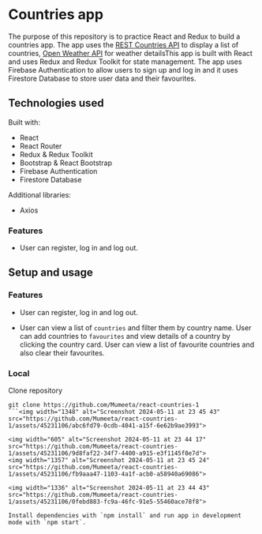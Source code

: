 # Countries app

The purpose of this repository is to practice React and Redux to build a countries app. The app uses the [REST Countries API](https://restcountries.com/) to display a list of countries, [Open Weather API](https://openweathermap.org/api) for weather detailsThis app is built with React and uses Redux and Redux Toolkit for state management. The app uses Firebase Authentication to allow users to sign up and log in and it uses Firestore Database to store user data and their favourites.
## Technologies used

Built with:

- React
- React Router
- Redux & Redux Toolkit
- Bootstrap & React Bootstrap
- Firebase Authentication
- Firestore Database

Additional libraries:

- Axios


### Features
- User can register, log in and log out.
## Setup and usage

### Features
- User can register, log in and log out.

- User can view a list of `countries` and filter them by country name. User can add countries to `favourites` and view details of a country by clicking the country card. User can view a list of favourite countries and also clear their favourites.

### Local

Clone repository
```
git clone https://github.com/Mumeeta/react-countries-1
```<img width="1348" alt="Screenshot 2024-05-11 at 23 45 43" src="https://github.com/Mumeeta/react-countries-1/assets/45231106/abc6fd79-0cdb-4041-a15f-6e62b9ae3993">

<img width="605" alt="Screenshot 2024-05-11 at 23 44 17" src="https://github.com/Mumeeta/react-countries-1/assets/45231106/9d8faf22-34f7-4400-a915-e3f1145f8e7d">
<img width="1357" alt="Screenshot 2024-05-11 at 23 45 24" src="https://github.com/Mumeeta/react-countries-1/assets/45231106/fb9aaa47-1103-4a1f-acb0-a58940a69086">

<img width="1336" alt="Screenshot 2024-05-11 at 23 44 43" src="https://github.com/Mumeeta/react-countries-1/assets/45231106/0febd883-fc9a-46fc-91e5-55460ace78f8">

Install dependencies with `npm install` and run app in development mode with `npm start`.
